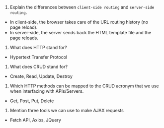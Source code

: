 1.  Explain the differences between `client-side routing` and `server-side routing`.

- In client-side, the browser takes care of the URL routing history (no page reload).
- In server-side, the server sends back the HTML template file and the page reloads.

1.  What does HTTP stand for?

-  Hypertext Transfer Protocol

1.  What does CRUD stand for?

- Create, Read, Update, Destroy

1.  Which HTTP methods can be mapped to the CRUD acronym that we use when interfacing with APIs/Servers.

- Get, Post, Put, Delete

1.  Mention three tools we can use to make AJAX requests

- Fetch API, Axios, JQuery
